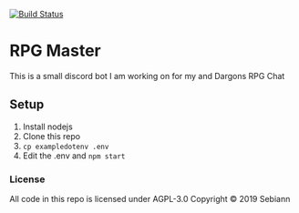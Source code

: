 [![Build Status](https://travis-ci.com/Sebiann/RPG-Master.svg?branch=master)](https://travis-ci.com/Sebiann/RPG-Master)
# RPG Master
This is a small discord bot I am working on for my and Dargons RPG Chat

## Setup

1. Install nodejs
2. Clone this repo
3. `cp exampledotenv .env`
4. Edit the .env and `npm start`

### License

All code in this repo is licensed under AGPL-3.0 Copyright © 2019 Sebiann
